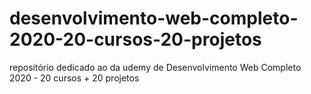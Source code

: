 # desenvolvimento-web-completo-2020-20-cursos-20-projetos
repositório dedicado ao da udemy de Desenvolvimento Web Completo 2020 - 20 cursos + 20 projetos
